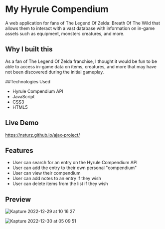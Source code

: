 # My Hyrule Compendium

A web application for fans of The Legend Of Zelda: Breath Of The Wild that allows them to interact with a vast database with information on in-game assets such as equipment, monsters creatures, and more. 

## Why I built this

As a fan of The Legend Of Zelda franchise, I thought it would be fun to be able to access in-game data on items, creatures, and more that may have not been discovered during the initial gameplay. 

##Technologies Used

- Hyrule Compendium API
- JavaScript
- CSS3
- HTML5


## Live Demo

https://nsturz.github.io/ajax-project/

## Features

- User can search for an entry on the Hyrule Compendium API
- User can add the entry to their own personal "compendium"
- User can view their compendium
- User can add notes to an entry if they wish
- User can delete items from the list if they wish

## Preview

![Kapture 2022-12-29 at 10 16 27](https://user-images.githubusercontent.com/94485412/209993557-111cf889-a1b6-4945-bfbd-d916ac4c3504.gif)


![Kapture 2022-12-30 at 05 09 51](https://user-images.githubusercontent.com/94485412/210075001-1a8ab9f3-a57a-434f-93e4-77ff948b455b.gif)







